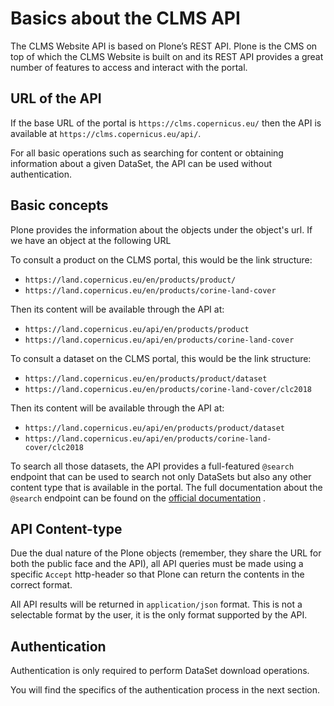﻿# Basics about the CLMS API

The CLMS Website API is based on Plone’s REST API. Plone is the CMS on top of which the CLMS Website is built on and its REST API provides a great number of features to access and interact with the portal.

## URL of the API

If the base URL of the portal is `https://clms.copernicus.eu/` then the API is available at `https://clms.copernicus.eu/api/`.

For all basic operations such as searching for content or obtaining information about a given DataSet, the API can be used without authentication.

## Basic concepts

Plone provides the information about the objects under the object's url. If we have an object at the following URL 

To consult a product on the CLMS portal, this would be the link structure:

+	`https://land.copernicus.eu/en/products/product/`
+	`https://land.copernicus.eu/en/products/corine-land-cover`

Then its content will be available through the API at:

+	`https://land.copernicus.eu/api/en/products/product` 
+	`https://land.copernicus.eu/api/en/products/corine-land-cover`

To consult a dataset on the CLMS portal, this would be the link structure:

+	`https://land.copernicus.eu/en/products/product/dataset`
+	`https://land.copernicus.eu/en/products/corine-land-cover/clc2018`

Then its content will be available through the API at:

+	`https://land.copernicus.eu/api/en/products/product/dataset`
+	`https://land.copernicus.eu/api/en/products/corine-land-cover/clc2018`

To search all those datasets, the API provides a full-featured `@search` endpoint that can be used to search not only DataSets but also
any other content type that is available in the portal. The full documentation about the `@search` endpoint can be found on the [official documentation](https://plonerestapi.readthedocs.io/en/latest/searching.html) .


## API Content-type

Due the dual nature of the Plone objects (remember, they share the URL for both the public face and the API), all API queries must be made
using a specific `Accept` http-header so that Plone can return the contents in the correct format.

All API results will be returned in `application/json` format. This is not a selectable format by the user, it is the only format supported by the API.


## Authentication

Authentication is only required to perform DataSet download operations.

You will find the specifics of the authentication process in the next section.
